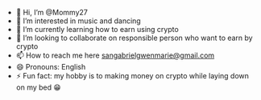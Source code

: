 - 👋 Hi, I’m @Mommy27
- 👀 I’m interested in music and dancing
- 🌱 I’m currently learning how to earn using crypto
- 💞️ I’m looking to collaborate on responsible person who want to earn by crypto
- 📫 How to reach me here sangabrielgwenmarie@gmail.com
- 😄 Pronouns: English 
- ⚡ Fun fact: my hobby is to making money on crypto while laying down on my bed 😁

<!---
Mommy27/Mommy27 is a ✨ special ✨ repository because its `README.md` (this file) appears on your GitHub profile.
You can click the Preview link to take a look at your changes.
--->
